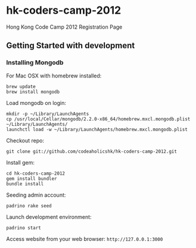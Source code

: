 hk-coders-camp-2012
===================

Hong Kong Code Camp 2012 Registration Page

## Getting Started with development
### Installing Mongodb

For Mac OSX with homebrew installed:

    brew update
    brew install mongodb

Load mongodb on login:

    mkdir -p ~/Library/LaunchAgents
    cp /usr/local/Cellar/mongodb/2.2.0-x86_64/homebrew.mxcl.mongodb.plist ~/Library/LaunchAgents/
    launchctl load -w ~/Library/LaunchAgents/homebrew.mxcl.mongodb.plist

Checkout repo:

    git clone git://github.com/codeaholicshk/hk-coders-camp-2012.git

Install gem:

    cd hk-coders-camp-2012
    gem install bundler
    bundle install

Seeding admin account:

    padrino rake seed

Launch development environment:

    padrino start

Access website from your web browser:
`http://127.0.0.1:3000`
